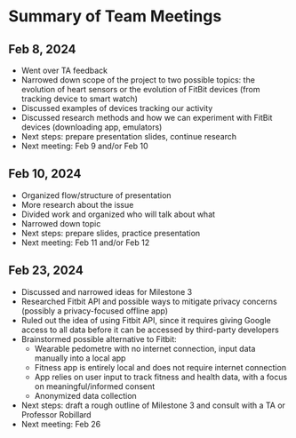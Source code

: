 # Summary of Team Meetings

## Feb 8, 2024

- Went over TA feedback
- Narrowed down scope of the project to two possible topics: the evolution of heart sensors or the evolution of FitBit devices (from tracking device to smart watch)
- Discussed examples of devices tracking our activity
- Discussed research methods and how we can experiment with FitBit devices (downloading app, emulators)
- Next steps: prepare presentation slides, continue research
- Next meeting: Feb 9 and/or Feb 10 


## Feb 10, 2024

- Organized flow/structure of presentation
- More research about the issue
- Divided work and organized who will talk about what
- Narrowed down topic 
- Next steps: prepare slides, practice presentation
- Next meeting: Feb 11 and/or Feb 12

## Feb 23, 2024

- Discussed and narrowed ideas for Milestone 3
- Researched Fitbit API and possible ways to mitigate privacy concerns (possibly a privacy-focused offline app)
- Ruled out the idea of using Fitbit API, since it requires giving Google access to all data before it can be accessed by third-party developers
- Brainstormed possible alternative to Fitbit:
    - Wearable pedometre with no internet connection, input data manually into a local app
    - Fitness app is entirely local and does not require internet connection
    - App relies on user input to track fitness and health data, with a focus on meaningful/informed consent 
    - Anonymized data collection
- Next steps: draft a rough outline of Milestone 3 and consult with a TA or Professor Robillard
- Next meeting: Feb 26
